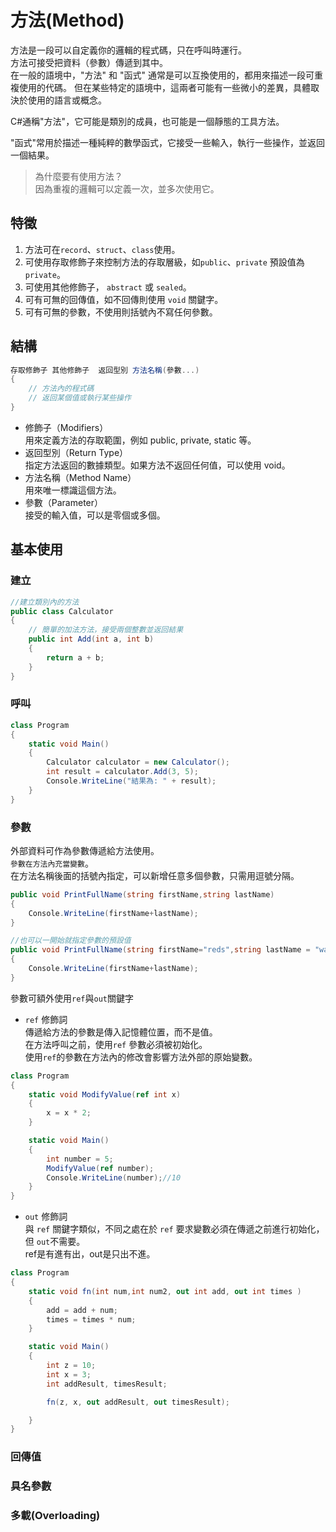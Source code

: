 # 方法(Method)

方法是一段可以自定義你的邏輯的程式碼，只在呼叫時運行。  
方法可接受把資料（參數）傳遞到其中。  
在一般的語境中，"方法" 和 "函式" 通常是可以互換使用的，都用來描述一段可重複使用的代碼。
但在某些特定的語境中，這兩者可能有一些微小的差異，具體取決於使用的語言或概念。

C#通稱"方法"，它可能是類別的成員，也可能是一個靜態的工具方法。

"函式"常用於描述一種純粹的數學函式，它接受一些輸入，執行一些操作，並返回一個結果。

>為什麼要有使用方法？  
>因為重複的邏輯可以定義一次，並多次使用它。

## 特徵

1. 方法可在`record`、`struct`、`class`使用。
2. 可使用存取修飾子來控制方法的存取層級，如`public`、`private` 預設值為 `private`。
3. 可使用其他修飾子， `abstract` 或 `sealed`。
4. 可有可無的回傳值，如不回傳則使用 `void` 關鍵字。
5. 可有可無的參數，不使用則括號內不寫任何參數。

## 結構

```C#
存取修飾子 其他修飾子  返回型別 方法名稱(參數...)
{
    // 方法內的程式碼
    // 返回某個值或執行某些操作
}
```

* 修飾子（Modifiers）  
  用來定義方法的存取範圍，例如 public, private, static 等。
* 返回型別（Return Type）  
  指定方法返回的數據類型。如果方法不返回任何值，可以使用 void。
* 方法名稱（Method Name）  
  用來唯一標識這個方法。
* 參數（Parameter）  
  接受的輸入值，可以是零個或多個。

## 基本使用

### 建立

```C#
//建立類別內的方法
public class Calculator
{
    // 簡單的加法方法，接受兩個整數並返回結果
    public int Add(int a, int b)
    {
        return a + b;
    }
}
```

### 呼叫

```C#
class Program
{
    static void Main()
    {
        Calculator calculator = new Calculator();
        int result = calculator.Add(3, 5);
        Console.WriteLine("結果為: " + result);
    }
}
```

### 參數

外部資料可作為參數傳遞給方法使用。  
`參數在方法內充當變數`。  
在方法名稱後面的括號內指定，可以新增任意多個參數，只需用逗號分隔。

```C#
public void PrintFullName(string firstName,string lastName)
{
    Console.WriteLine(firstName+lastName);
}

//也可以一開始就指定參數的預設值
public void PrintFullName(string firstName="reds",string lastName = "wang")
{
    Console.WriteLine(firstName+lastName);
}
```

參數可額外使用`ref`與`out`關鍵字

* `ref` 修飾詞  
  傳遞給方法的參數是傳入記憶體位置，而不是值。  
  在方法呼叫之前，使用`ref` 參數必須被初始化。  
  使用`ref`的參數在方法內的修改會影響方法外部的原始變數。

```C#
class Program
{
    static void ModifyValue(ref int x)
    {
        x = x * 2;
    }

    static void Main()
    {
        int number = 5;
        ModifyValue(ref number);
        Console.WriteLine(number);//10
    }
}
```

* `out` 修飾詞  
  與 `ref` 關鍵字類似，不同之處在於 `ref` 要求變數必須在傳遞之前進行初始化，但 `out`不需要。  
  ref是有進有出，out是只出不進。

```C#
class Program
{
    static void fn(int num,int num2, out int add, out int times )
    {
        add = add + num;
        times = times * num;
    }

    static void Main()
    {
        int z = 10;
        int x = 3;
        int addResult, timesResult;

        fn(z, x, out addResult, out timesResult);

    }
}

```


### 回傳值

### 具名參數

### 多載(Overloading)
